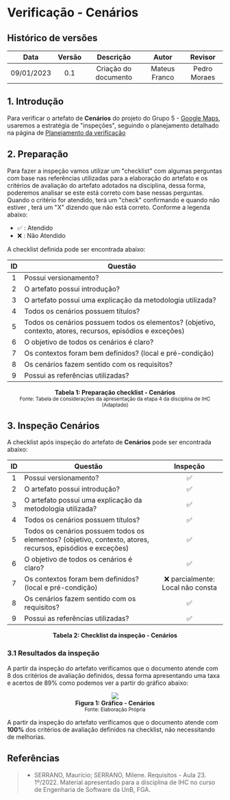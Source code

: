 # Verificação - Cenários

## Histórico de versões
| Data | Versão | Descrição | Autor | Revisor |
| :---: | :---: | :---: | :---: | :---: |
| 09/01/2023 | 0.1 | Criação do documento | Mateus Franco | Pedro Moraes |

## 1. Introdução

Para verificar o artefato de **Cenários** do projeto do Grupo 5 - [Google Maps](https://requisitos-de-software.github.io/2022.2-GoogleMaps/), usaremos a estratégia de "inspeções", seguindo o planejamento detalhado na página de [Planejamento da verificação](../planejamento.md)

## 2. Preparação

Para fazer a inspeção vamos utilizar um "checklist" com algumas perguntas com base nas referências utilizadas para a elaboração do artefato e os critérios de avaliação do artefato adotados na disciplina, dessa forma, poderemos analisar se este está correto com base nessas perguntas. Quando o critério for atendido, terá um "check" confirmando e quando não estiver , terá um "X" dizendo que não está correto. Conforme a legenda abaixo:

- ✅ : Atendido
- ❌ : Não Atendido

A checklist definida pode ser encontrada abaixo:

<center>

| ID | Questão |
| :---: | --- |
| 1 | Possui versionamento? |
| 2 | O artefato possui introdução? |
| 3 | O artefato possui uma explicação da metodologia utilizada? |
| 4 | Todos os cenários possuem títulos? |
| 5 | Todos os cenários possuem todos os elementos? (objetivo, contexto, atores, recursos, episódios e exceções) |
| 6 | O objetivo de todos os cenários é claro? |
| 7 | Os contextos foram bem definidos? (local e pré-condição) |
| 8 | Os cenários fazem sentido com os requisitos? |
| 9 | Possui as referências utilizadas? |

</center>

<figcaption align='center'>
    <b>Tabela 1: Preparação checklist - Cenários </b>
    <br><small> Fonte: Tabela de considerações da apresentação da etapa 4 da disciplina de IHC (Adaptado)</small>
</figcaption>


## 3. Inspeção Cenários

A checklist após inspeção do artefato de **Cenários** pode ser encontrada abaixo:

<center>

| ID | Questão | Inspeção |
| :---: | --- | :---: |
| 1 | Possui versionamento? |✅|
| 2 | O artefato possui introdução? |✅|
| 3 | O artefato possui uma explicação da metodologia utilizada? |✅|
| 4 | Todos os cenários possuem títulos? |✅|
| 5 | Todos os cenários possuem todos os elementos? (objetivo, contexto, atores, recursos, episódios e exceções) |✅|
| 6 | O objetivo de todos os cenários é claro? |✅|
| 7 | Os contextos foram bem definidos? (local e pré-condição) |❌ parcialmente: Local não consta |
| 8 | Os cenários fazem sentido com os requisitos? |✅|
| 9 | Possui as referências utilizadas? |✅|


</center>

<figcaption align='center'>
    <b>Tabela 2: Checklist da inspeção - Cenários </b>
</figcaption>

### 3.1 Resultados da inspeção
 A partir da inspeção do artefato verificamos que o documento atende com 8 dos critérios de avaliação definidos, dessa forma apresentando uma taxa e acertos de 89% como podemos ver a partir do gráfico abaixo:

<center>

<img src="https://user-images.githubusercontent.com/71900095/211370350-302e6fe1-7f9f-4740-b13d-a599f5f165c4.png">

</center>

<figcaption align='center'>
    <b>Figura 1: Gráfico - Cenários  </b>
    <br><small> Fonte: Elaboração Própria </small>
</figcaption>


 A partir da inspeção do artefato verificamos que o documento atende com **100%** dos critérios de avaliação definidos na checklist, não necessitando de melhorias.


## Referências

> * SERRANO, Maurício; SERRANO, Milene. Requisitos - Aula 23. 1º/2022. Material apresentado para a disciplina de IHC no curso de Engenharia de Software da UnB, FGA.

